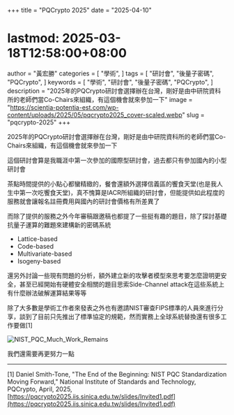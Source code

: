 +++
title = "PQCrypto 2025"
date = "2025-04-10"
# lastmod: 2025-03-18T12:58:00+08:00
author = "黃宏勝"
categories = [
  "學術",
]
tags = [
  "研討會",
  "後量子密碼",
  "PQCrypto",
]
keywords = [
  "學術",
  "研討會",
  "後量子密碼",
  "PQCrypto",
]
description = "2025年的PQCrypto研討會選擇辦在台灣，剛好是由中研院資科所的老師們當Co-Chairs來組織，有這個機會就來參加一下"
image = "https://scientia-potentia-est.com/wp-content/uploads/2025/05/pqcrypto2025_cover-scaled.webp"
slug = "pqcrypto-2025"
+++
 
2025年的PQCrypto研討會選擇辦在台灣，剛好是由中研院資科所的老師們當Co-Chairs來組織，有這個機會就來參加一下
 
這個研討會算是我職涯中第一次參加的國際型研討會，過去都只有參加國內的小型研討會

茶點時間提供的小點心都蠻精緻的，餐會還額外選擇信義區的饗食天堂(也是我人生中第一次吃饗食天堂)，真不愧算是IACR所組織的研討會，但能提供如此程度的服務就會讓報名註冊費用與國內的研討會價格有所差異了

而除了提供的服務之外今年審稿跟邀稿也都提了一些挺有趣的題目，除了探討基礎抗量子運算的難題來建構新的密碼系統
- Lattice-based
- Code-based
- Multivariate-based
- Isogeny-based

還另外討論一些現有問題的分析，額外建立新的攻擊者模型來思考要怎麼證明更安全，甚至已經開始有硬體安全相關的題目思索Side-Channel attack在這些系統上有什麼辦法破解運算結果等等

除了大多數是學術工作者來發表之外也有邀請NIST審查FIPS標準的人員來進行分享，談到了目前只先推出了標準協定的規範，然而實務上全球系統替換還有很多工作要做[1]


![NIST_PQC_Much_Work_Remains](https://scientia-potentia-est.com/wp-content/uploads/2025/04/NIST_PQC_Much_Work_Remains.webp "[1]")


我們還需要再更努力一點

---

[1] Daniel Smith-Tone, "The End of the Beginning: NIST PQC Standardization Moving Forward," National Institute of Standards and Technology, PQCrypto, April, 2025, [https://pqcrypto2025.iis.sinica.edu.tw/slides/Invited1.pdf](https://pqcrypto2025.iis.sinica.edu.tw/slides/Invited1.pdf)
